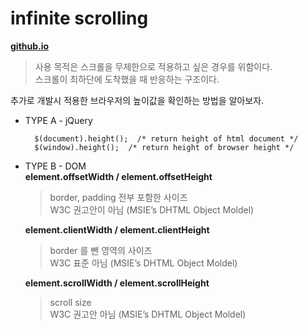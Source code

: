 # infinite scrolling
**[github.io](http://smilesol85.github.io/javascript/+DEV/infinite_scrolling/infinite_scrolling.html "infinite_scrolling")**

> 사용 목적은 스크롤을 무제한으로 적용하고 싶은 경우를 위함이다.  
> 스크롤이 최하단에 도착했을 때 반응하는 구조이다.

추가로 개발시 적용한 브라우저의 높이값을 확인하는 방법을 알아보자.

* TYPE A - jQuery  

        $(document).height();  /* return height of html document */
        $(window).height();  /* return height of browser height */



* TYPE B - DOM  
    **element.offsetWidth / element.offsetHeight**
    > border, padding 전부 포함한 사이즈  
    > W3C 권고안이 아님 (MSIE’s DHTML Object Moldel)  
      
    **element.clientWidth / element.clientHeight**
    > border 를 뺀 영역의 사이즈  
    > W3C 표준 아님 (MSIE’s DHTML Object Moldel)  
      
    **element.scrollWidth / element.scrollHeight**
    > scroll size  
    > W3C 권고안 아님 (MSIE’s DHTML Object Moldel)  